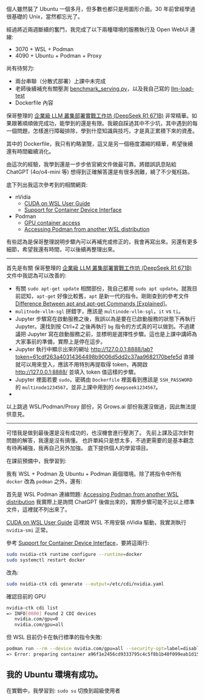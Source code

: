 個人雖然裝了 Ubuntu 一個多月，但多數也都只是用圖形介面。30 年前曾經學過很基礎的 Unix，當然都忘光了。

經過將近兩週斷續的奮鬥，我完成了以下兩種環境的服務執行及 Open WebUI 連線:
- 3070 + WSL + Podman
- 4090 + Ubuntu + Podman + Proxy

尚有待努力:
- 兩台串聯（分散式部署）上課中未完成
- 老師後續補充有關壓測 [benchmark_serving.py](https://github.com/vllm-project/vllm/blob/main/benchmarks/benchmark_serving.py)，以及我自己寫的 [llm-load-test](https://github.com/ChrisTorng/llm-load-test)
- Dockerfile 內容

保哥整理的 [企業級 LLM 叢集部署實戰工作坊 (DeepSeek R1 671B)](https://learn.duotify.com/courses/ai-deploy-labs) 非常精華。如果跟著順順做完成功，能學到的還是有限。我親自踩過其中不少坑，其中遇到的每一個問題，怎樣進行障礙排除，學到什麼知識與技巧，才是真正累積下來的資產。

其中的 Dockerfile，我只有約略瀏覽，這又是另一個極度濃縮的精華，希望後續還有時間繼續消化。

由這次的經驗，我學到還是一步步依官網文件做最可靠。將錯誤訊息貼給 ChatGPT (4o/o4-mini 等) 想得到正確解答還是有很多困難，繞了不少冤枉路。

底下列出我這次參考到的相關網頁:
- nVidia
  - [CUDA on WSL User Guide](https://docs.nvidia.com/cuda/wsl-user-guide/index.html)
  - [Support for Container Device Interface](https://docs.nvidia.com/datacenter/cloud-native/container-toolkit/latest/cdi-support.html)
- Podman
  - [GPU container access](https://podman-desktop.io/docs/podman/gpu)
  - [Accessing Podman from another WSL distribution](https://podman-desktop.io/docs/podman/accessing-podman-from-another-wsl-instance)

有些認為是保哥整理說明步驟內可以再補充或修正的，我會再寫出來。另還有更多細節，希望我還有時間，可以後續再整理出來。

---

首先是有關 保哥整理的 [企業級 LLM 叢集部署實戰工作坊 (DeepSeek R1 671B)](https://learn.duotify.com/courses/ai-deploy-labs) 文件中我認為可以改善的:

- 有關 `sudo apt-get update` 相關部份，我自己都用 `sudo apt update`。就我目前認知，`apt-get` 好像比較舊，`apt` 是新一代的指令。剛剛查到的參考文件 [Difference Between apt and apt-get Commands \[Explained\]](https://itsfoss.com/apt-vs-apt-get-difference/)。
- `mulitnode-vllm-sgl` 拼錯字，應該是 `multinode-vllm-sgl`，`it` vs `ti`。
- Jupyter 步驟寫在啟動服務之後，我誤以為是要在已啟動服務的狀態下再執行 Jupyter。還找到按 Ctrl+Z 之後再執行 `bg` 指令的方式真的可以做到。不過建議把 Jupyter 寫在啟動服務之前，並標明是選擇性步驟。這也是上課中講師為大家事前的準備，實際上是停在這步。
- Jupyter 執行中顯示出來的網址 http://127.0.0.1:8888/lab?token=61cdf263a40314364498b9006d5dd2c37aa9682170befe5d 直接就可以用來登入，應該不用特別再提取得 token，再開啟 http://127.0.0.1:8888/ 並填入 token 值這樣的步驟。
- Jupyter 裡面若要 `sudo`，密碼由 `Dockerfile` 裡面看到應該是 `SSH_PASSWORD` 的 `multinode1234567`，並非上課中用到的 `deepseek1234567`。
- 

以上跳過 WSL/Podman/Proxy 部份，另 Grows.ai 部份我還沒做過，因此無法提供意見。

---

可惜我是做到最後還是沒有成功的，也沒機會進行壓測了。
先前上課及這次針對問題的解答，我還是沒有搞懂。
也許單純只是想太多，不過更需要的是基本觀念有待再補強，我再自己另外加強。
底下提供個人的學習項目。

在課前預備中，我學習到:

我有 WSL + Podman 及 Ubuntu + Podman 兩個環境。除了將指令中所有 `docker` 改為 `podman` 之外，還有:

首先是 WSL Podman 連線問題:
[Accessing Podman from another WSL distribution](https://podman-desktop.io/docs/podman/accessing-podman-from-another-wsl-instance)
我實際上是詢問 ChatGPT 後做出來的，實際步驟可能不比以上標準文件，這裡就不列出來了。

[CUDA on WSL User Guide](https://docs.nvidia.com/cuda/wsl-user-guide/index.html)
這裡說 WSL 不用安裝 nVidia 驅動，我實測執行 `nvidia-smi` 正常。

參考 [Support for Container Device Interface](https://docs.nvidia.com/datacenter/cloud-native/container-toolkit/latest/cdi-support.html)，要將這兩行:
```bash
sudo nvidia-ctk runtime configure --runtime=docker
sudo systemctl restart docker
```
改為:
```bash
sudo nvidia-ctk cdi generate --output=/etc/cdi/nvidia.yaml
```
確認目前的 GPU
```bash
nvidia-ctk cdi list
=> INFO[0000] Found 2 CDI devices
   nvidia.com/gpu=0
   nvidia.com/gpu=all
```

但 WSL 目前仍卡在執行標準的指令失敗:
```bash
podman run --rm --device nvidia.com/gpu=all --security-opt=label=disable ubuntu nvidia-smi -L
=> Error: preparing container a96f1e2456cd9333795c4c5f8b1b40f099eab1d159f793a31c313e49e789027b for attach: setting up CDI devices: unresolvable CDI devices nvidia.com/gpu=all
```

我的 Ubuntu 環境有成功。
---

在實戰中，我學習到:
`sudo su` 切換到超級使用者
